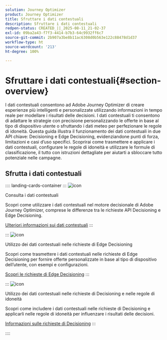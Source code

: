 ```yaml
---
solution: Journey Optimizer
product: Journey Optimizer
title: Sfruttare i dati contestuali
description: Sfruttare i dati contestuali
redpen-status: CREATED_||_2025-08-11_21-02-37
exl-id: 09ba2a43-f7f3-4414-b7b3-64c9932ff6c7
source-git-commit: 2b907a3be8b11ac6308d0b563e122c88478d1d37
workflow-type: ht
source-wordcount: '213'
ht-degree: 100%

---
```


# Sfruttare i dati contestuali{#section-overview}

I dati contestuali consentono ad Adobe Journey Optimizer di creare esperienze più intelligenti e personalizzate utilizzando informazioni in tempo reale per modellare i risultati delle decisioni. I dati contestuali ti consentono di adattare le strategie con precisione personalizzando le offerte in base al tipo di dispositivo utente o sfruttando i dati meteo per perfezionare le regole di idoneità. Questa guida illustra il funzionamento dei dati contestuali in due API chiave: Decisioning e Edge Decisioning, evidenziandone punti di forza, limitazioni e casi d’uso specifici. Scoprirai come trasmettere e applicare i dati contestuali, configurare le regole di idoneità e utilizzare le formule di classificazione, il tutto con istruzioni dettagliate per aiutarti a sbloccare tutto potenziale nelle campagne.

## Sfrutta i dati contestuali

:::: landing-cards-container
:::
![icon](https://cdn.experienceleague.adobe.com/icons/circle-play.svg)

Consulta i dati contestuali

Scopri come utilizzare i dati contestuali nel motore decisionale di Adobe Journey Optimizer, comprese le differenze tra le richieste API Decisioning e Edge Decisioning.

[Ulteriori informazioni sui dati contestuali](../using/offers/context-data.md)
:::

:::
![icon](https://cdn.experienceleague.adobe.com/icons/code-branch.svg)

Utilizzo dei dati contestuali nelle richieste di Edge Decisioning

Scopri come trasmettere i dati contestuali nelle richieste di Edge Decisioning per fornire offerte personalizzate in base al tipo di dispositivo dell’utente, con esempi e configurazioni.

[Scopri le richieste di Edge Decisioning](../using/offers/context-data-edge.md)
:::

:::
![icon](https://cdn.experienceleague.adobe.com/icons/list-check.svg)

Utilizzo dei dati contestuali nelle richieste di Decisioning e nelle regole di idoneità

Scopri come includere i dati contestuali nelle richieste di Decisioning e applicarli nelle regole di idoneità per influenzare i risultati delle decisioni.

[Informazioni sulle richieste di Decisioning](../using/offers/context-data-decisioning.md)
:::

::::
